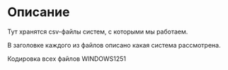 # Описание

Тут хранятся csv-файлы систем, с которыми мы работаем.

В заголовке каждого из файлов описано какая система рассмотрена.

Кодировка всех файлов WINDOWS1251